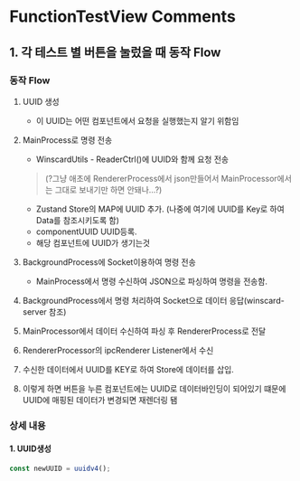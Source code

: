 # FunctionTestView Comments

## 1. 각 테스트 별 버튼을 눌렀을 때 동작 Flow

### 동작 Flow
1. UUID 생성
    - 이 UUID는 어떤 컴포넌트에서 요청을 실행했는지 알기 위함임
2. MainProcess로 명령 전송
    - WinscardUtils - ReaderCtrl()에 UUID와 함께 요청 전송
    > (?그냥 애초에 RendererProcess에서 json만들어서 MainProcessor에서는 그대로 보내기만 하면 안돼나...?)

    - Zustand Store의 MAP에 UUID 추가.
    (나중에 여기에 UUID를 Key로 하여 Data를 참조시키도록 함)
    - componentUUID UUID등록.
    - 해당 컴포넌트에 UUID가 생기는것


3. BackgroundProcess에 Socket이용하여 명령 전송
    - MainProcess에서 명령 수신하여 JSON으로 파싱하여 명령을 전송함.
    
4. BackgroundProcess에서 명령 처리하여 Socket으로 데이터 응답(winscard-server 참조)

5. MainProcessor에서 데이터 수신하여 파싱 후 RendererProcess로 전달

6. RendererProcessor의 ipcRenderer Listener에서 수신

7. 수신한 데이터에서 UUID를 KEY로 하여 Store에 데이터를 삽입.

8. 이렇게 하면 버튼을 누른 컴포넌트에는 UUID로 데이터바인딩이 되어있기 떄문에 UUID에 매핑된 데이터가 변경되면 재렌더링 됌






### 상세 내용
#### 1. UUID생성
``` Javascript
const newUUID = uuidv4();
```